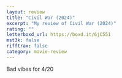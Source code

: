 ```yaml
---
layout: review
title: "Civil War (2024)"
excerpt: "My review of Civil War (2024)"
rating: ""
letterboxd_url: https://boxd.it/6jC551
mst3k: false
rifftrax: false
category: movie-review
---
```


Bad vibes for 4/20
